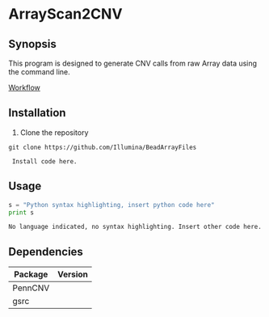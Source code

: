 # ArrayScan2CNV

## Synopsis
This program is designed to generate CNV calls from raw Array data using the command line.

[Workflow](https://www.gliffy.com/go/publish/11884987)


## Installation

1. Clone the repository 
```
git clone https://github.com/Illumina/BeadArrayFiles

```

```
 Install code here.

```

## Usage
```python
s = "Python syntax highlighting, insert python code here"
print s
```

```
No language indicated, no syntax highlighting. Insert other code here.

```
## Dependencies

Package | Version
--- | ---
PennCNV |
gsrc |

  
